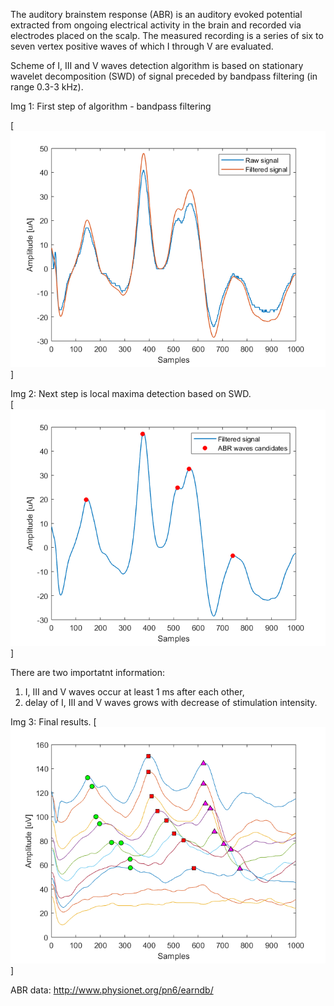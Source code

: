 The auditory brainstem response (ABR) is an auditory evoked potential extracted from ongoing electrical activity in the brain and recorded via electrodes placed on the scalp. The measured recording is a series of six to seven vertex positive waves of which I through V are evaluated. 

Scheme of I, III and V waves detection algorithm is based on stationary wavelet decomposition (SWD) of signal preceded by bandpass filtering (in range 0.3-3 kHz).

Img 1: First step of algorithm - bandpass filtering

[![IMG1](./images/img1.png)]

Img 2: Next step is local maxima detection based on SWD.  
[![IMG 2](./images/img2.png)]

There are two importatnt information:
1. I, III and V waves occur at least 1 ms after each other,
2. delay of I, III and V waves grows with decrease of stimulation intensity.

Img 3: Final results. 
[![IMG 3](./images/img3.png)]

ABR data:
http://www.physionet.org/pn6/earndb/
